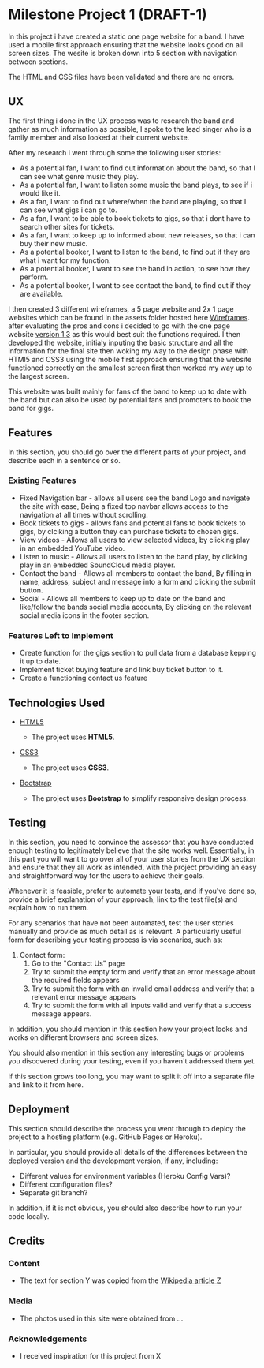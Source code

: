 # Milestone Project 1 (DRAFT-1)

In this project i have created a static one page website for a band. I have used a mobile first approach ensuring that the website looks good on all screen sizes. The wesite is broken down into 5 section with navigation between sections.

The HTML and CSS files have been validated and there are no errors.
 
## UX
 
The first thing i done in the UX process was to research the band and gather as much information as possible, I spoke to the lead singer who is a family member and also looked at their current website. 

After my research i went through some the following user stories:

- As a potential fan, I want to find out information about the band, so that I can see what genre music they play.
- As a potential fan, I want to listen some music the band plays, to see if i would like it.
- As a fan, I want to find out where/when the band are playing, so that I can see what gigs i can go to.
- As a fan, I want to be able to book tickets to gigs, so that i dont have to search other sites for tickets.
- As a fan, I want to keep up to informed about new releases, so that i can buy their new music.
- As a potential booker, I want to listen to the band, to find out if they are what i want for my function.
- As a potential booker, I want to see the band in action, to see how they perform.
- As a potential booker, I want to see contact the band, to find out if they are available.

I then created 3 different wireframes,  a 5 page website and 2x 1 page websites which can be found in the assets folder hosted here [Wireframes]( assets/wireframes). after evaluating the pros and cons i decided to go with the one page website [version 1.3]( assets/wireframes/1.3) as this would best suit the functions required. I then developed the website, initialy inputing the basic structure and all the information for the final site then woking my way to the design phase with HTMl5 and CSS3 using the mobile first approach ensuring that the website functioned correctly on the smallest screen first then worked my way up to the largest screen.

This website was built mainly for fans of the band to keep up to date with the band but can also be used by potential fans and promoters to book the band for gigs. 

## Features

In this section, you should go over the different parts of your project, and describe each in a sentence or so.
 
### Existing Features
- Fixed Navigation bar - allows all users see the band Logo and navigate the site with ease, Being a fixed top navbar allows access to the navigation at all times without scrolling.
- Book tickets to gigs - allows fans and potential fans to book tickets to gigs, by clciking a button they can purchase tickets to chosen gigs.
- View videos - Allows all users to view selected videos, by clicking play in an embedded YouTube video.
- Listen to music - Allows all users to listen to the band play, by clicking play in an embedded SoundCloud media player.
- Contact the band - Allows all members to contact the band, By filling in name, address, subject and message into a form and clicking the submit button.
- Social - Allows all members to keep up to date on the band and like/follow the bands social media accounts, By clicking on the relevant social media icons in the footer section.

### Features Left to Implement

- Create function for the gigs section to pull data from a database kepping it up to date.
- Implement ticket buying feature and link buy ticket button to it.
- Create a functioning contact us feature

## Technologies Used

- [HTML5](https://www.w3schools.com/html/html5_intro.asp)
    - The project uses **HTML5**.

- [CSS3](https://www.w3schools.com/css/css_intro.asp)
    - The project uses **CSS3**.     
    
- [Bootstrap](https://getbootstrap.com/)
    - The project uses **Bootstrap** to simplify responsive design process.



## Testing

In this section, you need to convince the assessor that you have conducted enough testing to legitimately believe that the site works well. Essentially, in this part you will want to go over all of your user stories from the UX section and ensure that they all work as intended, with the project providing an easy and straightforward way for the users to achieve their goals.

Whenever it is feasible, prefer to automate your tests, and if you've done so, provide a brief explanation of your approach, link to the test file(s) and explain how to run them.

For any scenarios that have not been automated, test the user stories manually and provide as much detail as is relevant. A particularly useful form for describing your testing process is via scenarios, such as:

1. Contact form:
    1. Go to the "Contact Us" page
    2. Try to submit the empty form and verify that an error message about the required fields appears
    3. Try to submit the form with an invalid email address and verify that a relevant error message appears
    4. Try to submit the form with all inputs valid and verify that a success message appears.

In addition, you should mention in this section how your project looks and works on different browsers and screen sizes.

You should also mention in this section any interesting bugs or problems you discovered during your testing, even if you haven't addressed them yet.

If this section grows too long, you may want to split it off into a separate file and link to it from here.

## Deployment

This section should describe the process you went through to deploy the project to a hosting platform (e.g. GitHub Pages or Heroku).

In particular, you should provide all details of the differences between the deployed version and the development version, if any, including:
- Different values for environment variables (Heroku Config Vars)?
- Different configuration files?
- Separate git branch?

In addition, if it is not obvious, you should also describe how to run your code locally.


## Credits

### Content
- The text for section Y was copied from the [Wikipedia article Z](https://en.wikipedia.org/wiki/Z)

### Media
- The photos used in this site were obtained from ...

### Acknowledgements

- I received inspiration for this project from X
